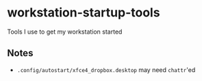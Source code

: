# workstation-startup-tools
Tools I use to get my workstation started

## Notes
-  `.config/autostart/xfce4_dropbox.desktop` may need `chattr`'ed
